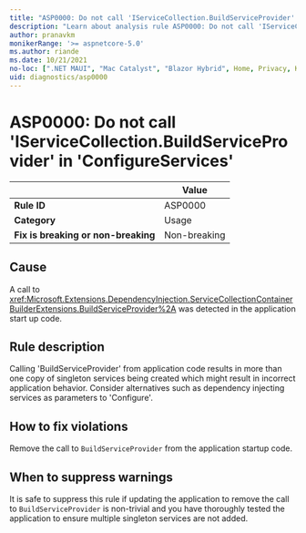 ```yaml
---
title: "ASP0000: Do not call 'IServiceCollection.BuildServiceProvider' in 'ConfigureServices'"
description: "Learn about analysis rule ASP0000: Do not call 'IServiceCollection.BuildServiceProvider' in 'ConfigureServices'"
author: pranavkm
monikerRange: '>= aspnetcore-5.0'
ms.author: riande
ms.date: 10/21/2021
no-loc: [".NET MAUI", "Mac Catalyst", "Blazor Hybrid", Home, Privacy, Kestrel, appsettings.json, "ASP.NET Core Identity", cookie, Cookie, Blazor, "Blazor Server", "Blazor WebAssembly", "Identity", "Let's Encrypt", Razor, SignalR]
uid: diagnostics/asp0000
---
```

# ASP0000: Do not call 'IServiceCollection.BuildServiceProvider' in 'ConfigureServices'

| | Value |
|-|-|
| **Rule ID** |ASP0000|
| **Category** |Usage|
| **Fix is breaking or non-breaking** |Non-breaking|

## Cause

A call to <xref:Microsoft.Extensions.DependencyInjection.ServiceCollectionContainerBuilderExtensions.BuildServiceProvider%2A> was detected in the application start up code.

## Rule description

Calling 'BuildServiceProvider' from application code results in more than one copy of singleton services being created which might result in incorrect application behavior. Consider alternatives such as dependency injecting services as parameters to 'Configure'.

## How to fix violations

Remove the call to `BuildServiceProvider` from the application startup code.

## When to suppress warnings

It is safe to suppress this rule if updating the application to remove the call to `BuildServiceProvider` is non-trivial and you have thoroughly tested the application to ensure multiple singleton services are not added.
